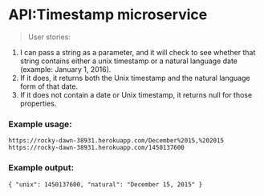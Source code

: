 # API:Timestamp microservice

> User stories:
1) I can pass a string as a parameter, and it will check to see whether that string contains either a unix
   timestamp or a natural language date (example: January 1, 2016).
2) If it does, it returns both the Unix timestamp and the natural language form of that date.
3) If it does not contain a date or Unix timestamp, it returns null for those properties.
### Example usage:

`https://rocky-dawn-38931.herokuapp.com/December%2015,%202015`  
`https://rocky-dawn-38931.herokuapp.com/1450137600`

### Example output:

`{ "unix": 1450137600, "natural": "December 15, 2015" }`</div>
